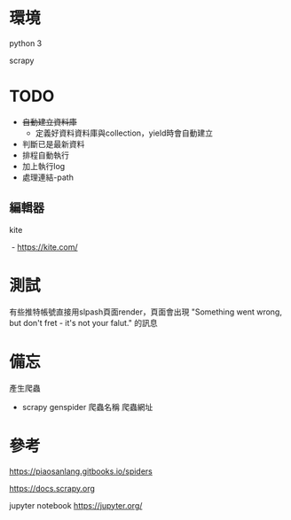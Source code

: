 # 環境
python 3

scrapy

# TODO

* ~~自動建立資料庫~~
    * 定義好資料資料庫與collection，yield時會自動建立
* 判斷已是最新資料
* 排程自動執行
* 加上執行log
* 處理連結-path

## 編輯器

kite

​	- https://kite.com/


# 測試
有些推特帳號直接用slpash頁面render，頁面會出現 "Something went wrong, but don't fret - it's not your falut." 的訊息

# 備忘

產生爬蟲
* scrapy genspider 爬蟲名稱 爬蟲網址

# 參考

https://piaosanlang.gitbooks.io/spiders

https://docs.scrapy.org

jupyter notebook https://jupyter.org/
